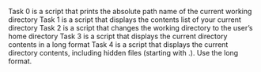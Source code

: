 Task 0 is a script that prints the absolute path name of the current working directory
Task 1 is a script that displays the contents list of your current directory
Task 2 is a script that changes the working directory to the user’s home directory
Task 3 is a script that displays the current directory contents in a long format
Task 4 is a script that displays the current directory contents, including hidden files (starting with .). Use the long format.
